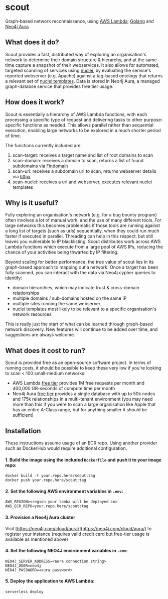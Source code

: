 # scout

Graph-based network reconnaissance, using [AWS Lambda](https://aws.amazon.com/lambda/), [Golang](https://golang.org/) and [Neo4j Aura](https://neo4j.com/cloud/aura/)

## What does it do?
Scout provides a fast, distributed way of exploring an organisation's network to determine their domain structure & hierarchy, and at the same time capture a snapshot of their webservices. It also allows for automated, targeted scanning of services using [nuclei](https://github.com/projectdiscovery/nuclei), by evaluating the service's reported webserver (e.g. Apache) against a tag-based ontology that returns a relevant set of [nuclei templates](https://github.com/projectdiscovery/nuclei-templates). Data is stored in Neo4j Aura, a managed graph-databse service that provides free tier usage.

## How does it work?
Scout is essentially a hierarchy of AWS Lambda functions, with each processing a specific type of request and delivering tasks to other purpose-specific functions as needed. This allows parallel rather than sequential execution, enabling large networks to be explored in a much shorter period of time.

The functions currently included are:
1. scan-target: receives a target name and list of root domains to scan
2. scan-domain: receives a domain to scan, returns a list of found subdomains via [Findomain](https://github.com/Findomain/Findomain)
3. scan-url: receives a subdomain url to scan, returns webserver details via [httpx](https://github.com/projectdiscovery/httpx)
4. scan-nuclei: receives a url and webserver, executes relevant nuclei templates

## Why is it useful?
Fully exploring an organisation's network (e.g. for a bug bounty program) often involves a lot of manual work, and the use of many different tools. For large networks this becomes problematic if those tools are running against a long list of targets (such as urls) sequentially, when they could run much faster if executed in parallel. Threading can help in this respect, but still leaves you vulnerable to IP blacklisting. Scout distributes work across AWS Lambda functions which execute from a large pool of AWS IPs, reducing the chance of your activities being thwarted by IP filtering.

Beyond scaling for better performance, the true value of scout lies in its graph-based approach to mapping out a network. Once a target has been fully scanned, you can interact with the data via Neo4j cypher queries to identify:
- domain hierarchies, which may indicate trust & cross-domain relationships
- multiple domains / sub-domains hosted on the same IP
- multiple sites running the same webserver
- nuclei templates most likely to be relevant to a specific organisation's network resources

This is really just the start of what can be learned through graph-based network discovery. New features will continue to be added over time, and suggestions are always welcome.

## What does it cost to run?
Scout is provided free as an open-source software project. In terms of running costs, it should be possible to keep these very low if you're looking to scan < 100 small-medium networks:
- AWS Lambda [free tier](https://aws.amazon.com/lambda/pricing/) provides 1M free requests per month and 400,000 GB-seconds of compute time per month
- Neo4j Aura [free tier](https://neo4j.com/cloud/aura/pricing/) provides a single database with up to 50k nodes and 175k relationships in a multi-tenant environment (you may need more than this if you were to scan a large organisation like Apple that has an entire A-Class range, but for anything smaller it should be sufficient)

## Installation
These instructions assume usage of an ECR repo. Using another provider such as DockerHub would require additional configuration.

#### 1. Build the image using the included `Dockerfile` and push it to your image repo:
```
docker build -t your.repo.here/scout:tag
docker push your.repo.here/scout:tag
```

#### 2. Set the following AWS environment variables in `.env`:
```
AWS_REGION=<region your lamba will be deployed in>
AWS_ECR_REPO=your.repo.here/scout:tag
```

#### 3. Provision a Neo4j Aura cluster
Visit [https://neo4j.com/cloud/aura/](https://neo4j.com/cloud/aura/) to register your instance (requires valid credit card but free-tier usage is available as mentioned above)

#### 4. Set the following NEO4J environment variables in `.env`:
```
NEO4J_SERVER_ADDRESS=<aura connection string>
NEO4J_USER=neo4j
NEO4J_PASSWORD=<aura password>
```

#### 5. Deploy the application to AWS Lambda:
```
serverless deploy
```